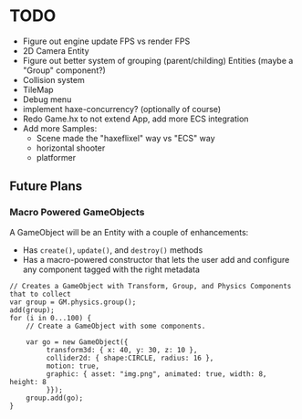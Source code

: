 # TODO

* Figure out engine update FPS vs render FPS
* 2D Camera Entity
* Figure out better system of grouping (parent/childing) Entities (maybe a "Group" component?)
* Collision system
* TileMap
* Debug menu
* implement haxe-concurrency? (optionally of course)
* Redo Game.hx to not extend App, add more ECS integration
* Add more Samples:
    * Scene made the "haxeflixel" way vs "ECS" way
    * horizontal shooter
    * platformer

## Future Plans

### Macro Powered GameObjects
A GameObject will be an Entity with a couple of enhancements:
* Has `create()`, `update()`, and `destroy()` methods
* Has a macro-powered constructor that lets the user add and configure any component tagged with the right metadata
```
// Creates a GameObject with Transform, Group, and Physics Components that to collect 
var group = GM.physics.group();
add(group);
for (i in 0...100) {
    // Create a GameObject with some components.
    
    var go = new GameObject({
         transform3d: { x: 40, y: 30, z: 10 }, 
         collider2d: { shape:CIRCLE, radius: 16 }, 
         motion: true,
         graphic: { asset: "img.png", animated: true, width: 8, height: 8 
         }});
    group.add(go);
}
```
